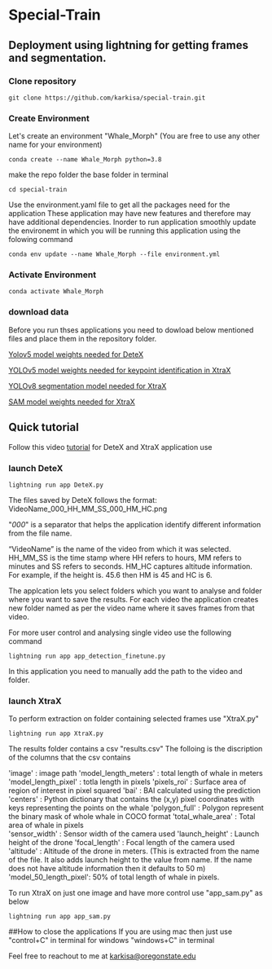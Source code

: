 # Special-Train
## Deployment using lightning for getting frames and segmentation.

### Clone repository

```
git clone https://github.com/karkisa/special-train.git
```
### Create Environment
Let's create an environment "Whale_Morph" (You are free to use any other name for your environment)

```
conda create --name Whale_Morph python=3.8

```

make the repo folder the base folder in terminal

```
cd special-train
```

Use the environment.yaml file to get all the packages need for the application
These application may have new features and therefore may have additional dependencies. Inorder to run application smoothly update the environemt in which you will be running this application using the folowing command

```
conda env update --name Whale_Morph --file environment.yml

```

### Activate Environment
```
conda activate Whale_Morph
```

### download data

Before you run thses applications you need to dowload below mentioned files and place them in the repository folder. 

[Yolov5 model weights needed for DeteX](https://oregonstate.box.com/s/4bl2pr0xuygbai8gu97hajjs0ihprc7w)

[YOLOv5 model weights needed for keypoint identification in XtraX](https://oregonstate.box.com/s/20r8c3peu6drogsrqt3sq2cmfl5f2s3t)

[YOLOv8 segmentation model needed for XtraX](https://oregonstate.box.com/s/fedsup6yhfoi7epx7gucgfexl71amqp7)

[SAM model weights needed for XtraX](https://oregonstate.box.com/s/oltsl30mxvmqvsb7xvpzssxyu3y775pe)

## Quick tutorial

Follow this video [tutorial](https://media.oregonstate.edu/media/1_01o1wp56) for DeteX and XtraX application use

### launch DeteX

```
lightning run app DeteX.py
```

The files saved by DeteX follows the format: 
VideoName_000_HH_MM_SS_000_HM_HC.png 

"_000_" is a separator that helps the application identify different information from the file name.

“VideoName” is the name of the video from which it was selected. HH_MM_SS is the time stamp where HH refers to hours, MM refers to minutes and SS refers to seconds. HM_HC captures altitude information. For example, if the height is. 45.6 then HM is 45 and HC is 6.  

The applcation lets you select folders which you want to analyse and folder where you want to save the results. For each video the application creates new folder named as per the video name where it saves frames from that video.

For more user control and analysing single video use the following command
```
lightning run app app_detection_finetune.py
```
In this application you need to manually add the path to the video and folder.

### launch XtraX


To perform extraction on folder containing selected frames use "XtraX.py"

```
lightning run app XtraX.py
```

The results folder contains a csv "results.csv"
The folloing is the discription of the columns that the csv contains

'image'                : image path
'model_length_meters'  : total length of whale in meters  
'model_length_pixel'   : totla length in pixels
'pixels_roi'           : Surface area of region of interest in pixel squared
'bai'                  : BAI calculated using the prediction
'centers'              : Python dictionary that contains the (x,y) pixel coordinates with keys representing the points on the whale
'polygon_full'         : Polygon represent the binary mask of whole whale in COCO format 
'total_whale_area'     : Total area of whale in pixels          
'sensor_width'         : Sensor width of the camera used
'launch_height'        : Launch height of the drone
'focal_length'         : Focal length of the camera used       
'altitude'             : Altitude of the drone in meters. (This is extracted from the name of the file. It also adds launch height to the value from name. If the name does not have altitude information then it defaults to 50 m)
'model_50_length_pixel': 50% of total length of whale in pixels.

To run XtraX on just one image and have more control use "app_sam.py" as below
```
lightning run app app_sam.py
```

##How to close the applications
If you are using mac then just use "control+C" in terminal for windows "windows+C" in terminal

Feel free to reachout to me at karkisa@oregonstate.edu
